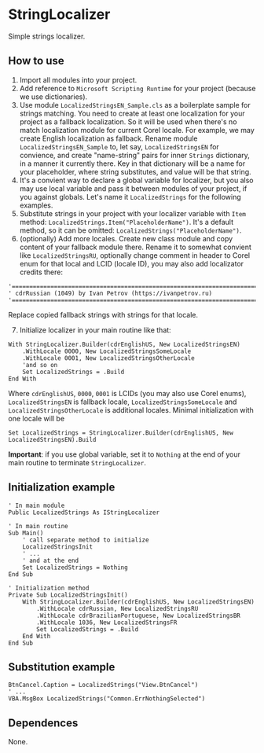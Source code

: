 # StringLocalizer

Simple strings localizer.

## How to use

1. Import all modules into your project.
2. Add reference to `Microsoft Scripting Runtime` for your project (because we use dictionaries).
3. Use module `LocalizedStringsEN_Sample.cls` as a boilerplate sample for strings matching. You need to create at least one localization for your project as a fallback localization. So it will be used when there's no match localization module for current Corel locale.
For example, we may create English localization as fallback. Rename module `LocalizedStringsEN_Sample` to, let say, `LocalizedStringsEN` for convience, and create "name-string" pairs for inner `Strings` dictionary, in a manner it currently there. Key in that dictionary will be a name for your placeholder, where string substitutes, and value will be that string.
4. It's a convient way to declare a global variable for localizer, but you also may use local variable and pass it between modules of your project, if you against globals. Let's name it `LocalizedStrings` for the following examples.
5. Substitute strings in your project with your localizer variable with `Item` method: `LocalizedStrings.Item("PlaceholderName")`. It's a default method, so it can be omitted: `LocalizedStrings("PlaceholderName")`.
6. (optionally) Add more locales. Create new class module and copy content of your fallback module there. Rename it to somewhat convient like `LocalizedStringsRU`, optionally change comment in header to Corel enum for that local and LCID (locale ID), you may also add localizator credits there:
```VBA
'===============================================================================
' cdrRussian (1049) by Ivan Petrov (https://ivanpetrov.ru)
'===============================================================================
```
Replace copied fallback strings with strings for that locale.

7. Initialize localizer in your main routine like that:
```VBA
With StringLocalizer.Builder(cdrEnglishUS, New LocalizedStringsEN)
    .WithLocale 0000, New LocalizedStringsSomeLocale
    .WithLocale 0001, New LocalizedStringsOtherLocale
    'and so on
    Set LocalizedStrings = .Build
End With
```
Where `cdrEnglishUS`, `0000`, `0001` is LCIDs (you may also use Corel enums), `LocalizedStringsEN` is fallback locale, `LocalizedStringsSomeLocale` and `LocalizedStringsOtherLocale` is additional locales.
Minimal initialization with one locale will be

```VBA
Set LocalizedStrings = StringLocalizer.Builder(cdrEnglishUS, New LocalizedStringsEN).Build
```
**Important**: if you use global variable, set it to `Nothing` at the end of your main routine to terminate `StringLocalizer`.

## Initialization example

```VBA
' In main module
Public LocalizedStrings As IStringLocalizer

' In main routine
Sub Main()
    ' call separate method to initialize
    LocalizedStringsInit
    ' ...
    ' and at the end
    Set LocalizedStrings = Nothing
End Sub

' Initialization method
Private Sub LocalizedStringsInit()
    With StringLocalizer.Builder(cdrEnglishUS, New LocalizedStringsEN)
        .WithLocale cdrRussian, New LocalizedStringsRU
        .WithLocale cdrBrazilianPortuguese, New LocalizedStringsBR
        .WithLocale 1036, New LocalizedStringsFR
        Set LocalizedStrings = .Build
    End With
End Sub
```

## Substitution example

```VBA
BtnCancel.Caption = LocalizedStrings("View.BtnCancel")
' ...
VBA.MsgBox LocalizedStrings("Common.ErrNothingSelected")
```

## Dependences

None.
